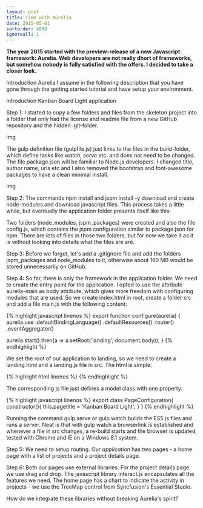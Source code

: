```yaml
---
layout: post
title: Time with Aurelia
date: 2015-05-01
sortorder: 4090
ignoreall: 1
---
```


**The year 2015 started with the preview-release of a new Javascript framework: Aurelia. Web developers are not really dhort of frameworks, but somehow nobody is fully satisfied with the offers. I decided to take a closer look.**

Introduction Aurelia
I assume in the following description that you have gone through the getting started tutorial and have setup your environment.

Introduction Kanban Board Light application

Step 1:
I started to copy a few folders and files from the skeleton project into a folder that only had the license and readme file from a new GitHub repository and the hidden .git-folder.

img

The gulp definition file (gulpfile.js) just links to the files in the build-folder, which define tasks like *watch*, *serve* etc. and does not need to be changed. The file package.json will be familiar to Node.js developers. I changed title, author name, urls etc and I also removed the bootstrap and font-awesome packages to have a clean minimal install.

img

Step 2:
The commands npm install and jspm install -y download and create node-modules and download javascript files. This process takes a little while, but eventually the application folder presents itself like this:

Two folders (node_modules, jspm_packages) were created and also the file config.js, which contains the jspm configuration similar to package.json for npm.
There are lots of files in those two folders, but for now we take it as it is without looking into details what the files are are.

Step 3:
Before we forget, let's add a .gitignore file and add the folders jspm_packages and node_modules to it, otherwise about 160 MB would be stored unnecessarily on GitHub.

Step 4:
So far, there is only the framework in the application folder. We need to create the entry point for the application. I opted to use the attribute aurelia-main as body attribute, which gives more freedom with configuring modules that are used. So we create index.html in root, create a folder src and add a file main.js with the following content:

{% highlight javascript linenos %}
export function configure(aurelia) {
  aurelia.use
  .defaultBindingLanguage()
  .defaultResources()
  .router()
  .eventAggregator()

  aurelia.start().then(a => a.setRoot('landing', document.body));
}
{% endhighlight %}

We set the root of our application to landing, so we need to create a landing.html and a landing.js file in src. The html is simple:

{% highlight html linenos %}
<template>
  <section>
    <h2>${pagetitle}</h2>
  </section>
</template>
{% endhighlight %}

The corresponding js file just defines a model class with one property:

{% highlight javascript linenos %}
export class PageConfiguration{
  constructor(){
    this.pagetitle = 'Kanban Board Light';
  }
}
{% endhighlight %}

Running the command gulp serve or gulp watch builds the ES5 js files and runs a server. Neat is that with gulp watch a browserlink is established and whenever a file in src changes, a re-build starts and the browser is updated, tested with Chrome and IE on a Windows 8.1 system.

Step 5:
We need to setup routing. Our *application* has two pages - a home page with a list of projects and a project details page.

Step 6:
Both our pages use external libraries.
For the project details page we use drag and drop. The javascript library interact.js encapsulates all the features we need.
The home page has a chart to indicate the activity in projects - we use the TreeMap control from Syncfusion's Essential Studio.

How do we integrate these libraries without breaking Aurelia's spirit?

